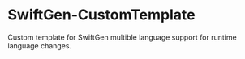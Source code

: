 # SwiftGen-CustomTemplate
Custom template for SwiftGen multible language support for runtime language changes.
